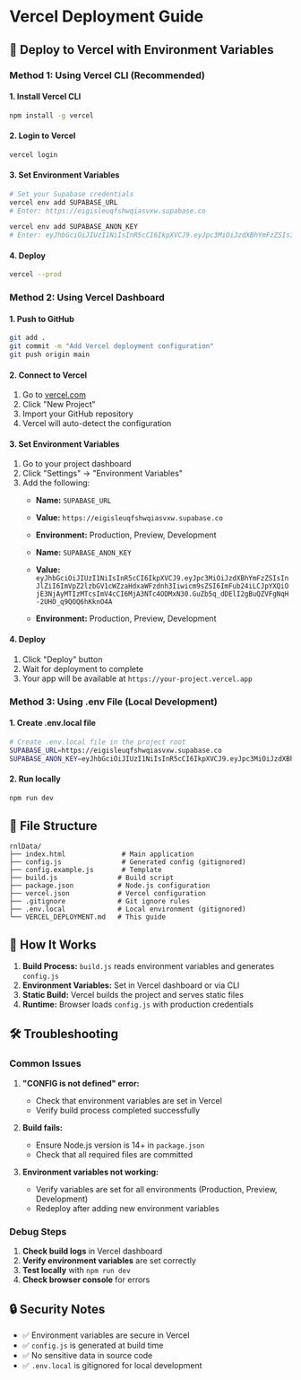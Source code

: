 # Vercel Deployment Guide

## 🚀 Deploy to Vercel with Environment Variables

### Method 1: Using Vercel CLI (Recommended)

#### 1. Install Vercel CLI
```bash
npm install -g vercel
```

#### 2. Login to Vercel
```bash
vercel login
```

#### 3. Set Environment Variables
```bash
# Set your Supabase credentials
vercel env add SUPABASE_URL
# Enter: https://eigisleuqfshwqiasvxw.supabase.co

vercel env add SUPABASE_ANON_KEY
# Enter: eyJhbGciOiJIUzI1NiIsInR5cCI6IkpXVCJ9.eyJpc3MiOiJzdXBhYmFzZSIsInJlZiI6ImVpZ2lzbGV1cWZzaHdxaWFzdnh3Iiwicm9sZSI6ImFub24iLCJpYXQiOjE3NjAyMTIzMTcsImV4cCI6MjA3NTc4ODMxN30.GuZb5q_dDElI2gBuQZVFgNqH-2UHO_q9QOQ6hKknO4A
```

#### 4. Deploy
```bash
vercel --prod
```

### Method 2: Using Vercel Dashboard

#### 1. Push to GitHub
```bash
git add .
git commit -m "Add Vercel deployment configuration"
git push origin main
```

#### 2. Connect to Vercel
1. Go to [vercel.com](https://vercel.com)
2. Click "New Project"
3. Import your GitHub repository
4. Vercel will auto-detect the configuration

#### 3. Set Environment Variables
1. Go to your project dashboard
2. Click "Settings" → "Environment Variables"
3. Add the following:
   - **Name:** `SUPABASE_URL`
   - **Value:** `https://eigisleuqfshwqiasvxw.supabase.co`
   - **Environment:** Production, Preview, Development

   - **Name:** `SUPABASE_ANON_KEY`
   - **Value:** `eyJhbGciOiJIUzI1NiIsInR5cCI6IkpXVCJ9.eyJpc3MiOiJzdXBhYmFzZSIsInJlZiI6ImVpZ2lzbGV1cWZzaHdxaWFzdnh3Iiwicm9sZSI6ImFub24iLCJpYXQiOjE3NjAyMTIzMTcsImV4cCI6MjA3NTc4ODMxN30.GuZb5q_dDElI2gBuQZVFgNqH-2UHO_q9QOQ6hKknO4A`
   - **Environment:** Production, Preview, Development

#### 4. Deploy
1. Click "Deploy" button
2. Wait for deployment to complete
3. Your app will be available at `https://your-project.vercel.app`

### Method 3: Using .env File (Local Development)

#### 1. Create .env.local file
```bash
# Create .env.local file in the project root
SUPABASE_URL=https://eigisleuqfshwqiasvxw.supabase.co
SUPABASE_ANON_KEY=eyJhbGciOiJIUzI1NiIsInR5cCI6IkpXVCJ9.eyJpc3MiOiJzdXBhYmFzZSIsInJlZiI6ImVpZ2lzbGV1cWZzaHdxaWFzdnh3Iiwicm9sZSI6ImFub24iLCJpYXQiOjE3NjAyMTIzMTcsImV4cCI6MjA3NTc4ODMxN30.GuZb5q_dDElI2gBuQZVFgNqH-2UHO_q9QOQ6hKknO4A
```

#### 2. Run locally
```bash
npm run dev
```

## 📁 File Structure

```
rnlData/
├── index.html              # Main application
├── config.js               # Generated config (gitignored)
├── config.example.js       # Template
├── build.js               # Build script
├── package.json           # Node.js configuration
├── vercel.json            # Vercel configuration
├── .gitignore             # Git ignore rules
├── .env.local             # Local environment (gitignored)
└── VERCEL_DEPLOYMENT.md   # This guide
```

## 🔧 How It Works

1. **Build Process:** `build.js` reads environment variables and generates `config.js`
2. **Environment Variables:** Set in Vercel dashboard or via CLI
3. **Static Build:** Vercel builds the project and serves static files
4. **Runtime:** Browser loads `config.js` with production credentials

## 🛠️ Troubleshooting

### Common Issues

1. **"CONFIG is not defined" error:**
   - Check that environment variables are set in Vercel
   - Verify build process completed successfully

2. **Build fails:**
   - Ensure Node.js version is 14+ in `package.json`
   - Check that all required files are committed

3. **Environment variables not working:**
   - Verify variables are set for all environments (Production, Preview, Development)
   - Redeploy after adding new environment variables

### Debug Steps

1. **Check build logs** in Vercel dashboard
2. **Verify environment variables** are set correctly
3. **Test locally** with `npm run dev`
4. **Check browser console** for errors

## 🔒 Security Notes

- ✅ Environment variables are secure in Vercel
- ✅ `config.js` is generated at build time
- ✅ No sensitive data in source code
- ✅ `.env.local` is gitignored for local development
